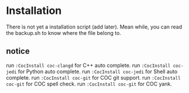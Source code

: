 # Installation
There is not yet a installation script (add later).
Mean while, you can read the backup.sh to know where the file
belong to.

## notice
run `:CocInstall coc-clangd` for C++ auto complete.
run `:CocInstall coc-jedi` for Python auto complete.
run `:CocInstall coc-jedi` for Shell auto complete.
run `:CocInstall coc-git` for COC git support.
run `:CocInstall coc-git` for COC spell check.
run `:CocInstall coc-git` for COC yank.

